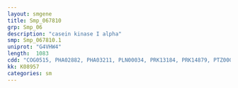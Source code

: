 ```yaml
---
layout: smgene
title: Smp_067810
grp: Smp_06
description: "casein kinase I alpha"
smp: Smp_067810.1
uniprot: "G4VHW4"
length:  1083
cdd: "COG0515, PHA02882, PHA03211, PLN00034, PRK13184, PRK14879, PTZ00024, TIGR03724, TIGR03903, cd14128, cl21453, pfam00069, smart00220"
kk: K08957
categories: sm
---
```

